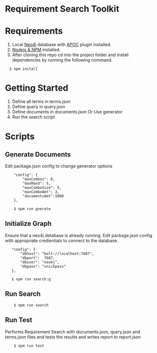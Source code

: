 # Requirement Search Toolkit


# Requirements

 1. Local [Neo4j](https://neo4j.com/download/) database with [APOC](https://github.com/neo4j-contrib/neo4j-apoc-procedures) plugin installed.
 2. [Nodejs & NPM](https://nodejs.org/en/download/) installed.
 3. After cloning this repo cd into the project folder and install dependencies by running the following command.
```
  $ npm install
```

# Getting Started

 1. Define all terms in terms.json
 2. Define query in query.json
 3. Define documents in documents.json Or Use generator
 4. Run the search script

# Scripts

## Generate Documents

Edit package.json config to change generator options
```
	"config": {
		"maxCombos": 6,
		"maxMand": 5,
		"maxComboSize": 5,
		"maxComboAmt": 3,
		"documentsAmt":1000
	},
```
```
	$ npm run gnerate
```
 
 ## Initialize Graph

 Ensure that a neo4j database is already running. Edit package.json config with appropriate credientials to connect to the database.

 ```
 	"config": {
		"dbhost": "bolt://localhost:7687",
		"dbport":  7687,
		"dbuser": "neo4j",
		"dbpass": "snickpass"
	},
 ```
 ```
 	$ npm run search:g
 ```
 
 
 ## Run Search
```
	$ npm run search
```
 
 ## Run Test
 Performs Requirement Search with documents.json, query.json and terms.json files and tests the results and writes report to report.json
```
	$ npm run test
```

